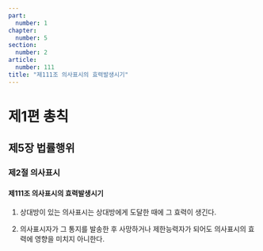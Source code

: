 ```yaml
---
part:
  number: 1
chapter:
  number: 5
section:
  number: 2
article:
  number: 111
title: "제111조 의사표시의 효력발생시기"
---
```


# 제1편 총칙

## 제5장 법률행위

### 제2절 의사표시

#### 제111조 의사표시의 효력발생시기

1. 상대방이 있는 의사표시는 상대방에게 도달한 때에 그 효력이 생긴다.

2. 의사표시자가 그 통지를 발송한 후 사망하거나 제한능력자가 되어도 의사표시의 효력에 영향을 미치지 아니한다.
